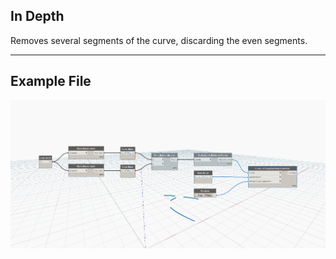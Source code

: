 ## In Depth
Removes several segments of the curve, discarding the even segments.
___
## Example File

![TrimSegmentsByParameter (parameters, discardEvenSegments)](./Autodesk.DesignScript.Geometry.Curve.TrimSegmentsByParameter(parameters,%20discardEvenSegments)_img.jpg)

